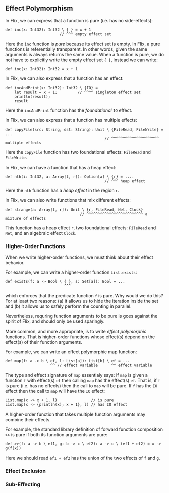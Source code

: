 ## Effect Polymorphism

In Flix, we can express that a function is pure (i.e. has no side-effects): 

```flix
def inc(x: Int32): Int32 \ { } = x + 1
                        // ^^^ empty effect set
```

Here the `inc` function is _pure_ because its effect set is empty. In Flix, a
pure functions is referentially transparent. In other words, given the same
arguments is always returns the same value. When a function is pure, we do not
have to explicitly write the empty effect set `{ }`, instead we can write: 

```flix
def inc(x: Int32): Int32 = x + 1
```

In Flix, we can also express that a function has an effect:

```flix
def incAndPrint(x: Int32): Int32 \ {IO} = 
    let result = x + 1;         // ^^^^ singleton effect set
    println(result);
    result
```

Here the `incAndPrint` function has the _foundational_ `IO` effect. 

In Flix, we can also express that a function has multiple effects:

```flix
def copyFile(src: String, dst: String): Unit \ {FileRead, FileWrite} = ...
                                            // ^^^^^^^^^^^^^^^^^^^^^ multiple effects
```

Here the `copyFile` function has two foundational effects: `FileRead` and
`FileWrite`. 

In Flix, we can have a function that has a heap effect:

```flix
def nth(i: Int32, a: Array[t, r]): Option[a] \ {r} = ....
                                            // ^^^ heap effect
```

Here the `nth` function has a _heap effect_ in the region `r`.

In Flix, we can also write functions that mix different effects:

```flix
def strange(a: Array[t, r]): Unit \ {r, FileRead, Net, Clock} 
                                 // ^^^^^^^^^^^^^^^^^^^^^^^^^ a mixture of effects
```

This function has a heap effect `r`, two foundational effects: `FileRead` and
`Net`, and an algebraic effect `Clock`. 

### Higher-Order Functions

When we write higher-order functions, we must think about their effect behavior. 

For example, we can write a higher-order function `List.exists`:

```flix
def exists(f: a -> Bool \ { }, s: Set[a]): Bool = ...
                          ^^^
```

which enforces that the predicate function `f` is pure. Why would we do this?
For at least two reasons: (a) it allows us to hide the iteration inside the set
and (b) it allows us to safely perform the counting in parallel. 

Nevertheless, requring function arguments to be pure is goes against the spirit
of Flix, and should only be used sparingly. 

More common, and more appropriate, is to write _effect polymorphic_ functions.
That is higher-order functions whose effect(s) depend on the effect(s) of their
function arguments. 

For example, we can write an effect polymorphic map function:

```flix
def map(f: a -> b \ ef, l: List[a]): List[b] \ ef = ...
                    ^^ // effect variable      ^^ effect variable
```

The type and effect signature of `map` essentialy says: If `map` is given a
function `f` with effect(s) `ef` then calling `map` has the effect(s) `ef`. That
is, if `f` is pure (i.e. has no effects) then the call to `map` will be pure. If
`f` has the `IO` effect then the call to `map` will have the `IO` effect: 


```flix
List.map(x -> x + 1, l)               // is pure
List.map(x -> {println(x); x + 1}, l) // has IO effect
```

A higher-order function that takes multiple function arguments may combine their
effects.

For example, the standard library definition of
forward function composition `>>` is pure if both its
function arguments are pure:

```flix
def >>(f: a -> b \ ef1, g: b -> c \ ef2): a -> c \ (ef1 + ef2) = x -> g(f(x))
```

Here we should read `ef1 + ef2` has the union of the two effects of `f` and `g`.

### Effect Exclusion

### Sub-Effecting
